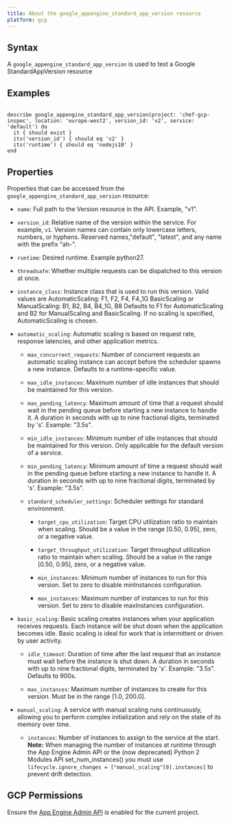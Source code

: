 ```yaml
---
title: About the google_appengine_standard_app_version resource
platform: gcp
---
```


## Syntax
A `google_appengine_standard_app_version` is used to test a Google StandardAppVersion resource

## Examples
```

describe google_appengine_standard_app_version(project: 'chef-gcp-inspec', location: 'europe-west2', version_id: 'v2', service: 'default') do
  it { should exist }
  its('version_id') { should eq 'v2' }
  its('runtime') { should eq 'nodejs10' }
end
```

## Properties
Properties that can be accessed from the `google_appengine_standard_app_version` resource:


  * `name`: Full path to the Version resource in the API. Example, "v1".

  * `version_id`: Relative name of the version within the service. For example, `v1`. Version names can contain only lowercase letters, numbers, or hyphens. Reserved names,"default", "latest", and any name with the prefix "ah-". 

  * `runtime`: Desired runtime. Example python27.

  * `threadsafe`: Whether multiple requests can be dispatched to this version at once.

  * `instance_class`: Instance class that is used to run this version. Valid values are AutomaticScaling: F1, F2, F4, F4_1G BasicScaling or ManualScaling: B1, B2, B4, B4_1G, B8 Defaults to F1 for AutomaticScaling and B2 for ManualScaling and BasicScaling. If no scaling is specified, AutomaticScaling is chosen.

  * `automatic_scaling`: Automatic scaling is based on request rate, response latencies, and other application metrics.

    * `max_concurrent_requests`: Number of concurrent requests an automatic scaling instance can accept before the scheduler spawns a new instance.  Defaults to a runtime-specific value.

    * `max_idle_instances`: Maximum number of idle instances that should be maintained for this version.

    * `max_pending_latency`: Maximum amount of time that a request should wait in the pending queue before starting a new instance to handle it. A duration in seconds with up to nine fractional digits, terminated by 's'. Example: "3.5s".

    * `min_idle_instances`: Minimum number of idle instances that should be maintained for this version. Only applicable for the default version of a service.

    * `min_pending_latency`: Minimum amount of time a request should wait in the pending queue before starting a new instance to handle it. A duration in seconds with up to nine fractional digits, terminated by 's'. Example: "3.5s".

    * `standard_scheduler_settings`: Scheduler settings for standard environment.

      * `target_cpu_utilization`: Target CPU utilization ratio to maintain when scaling. Should be a value in the range [0.50, 0.95], zero, or a negative value.

      * `target_throughput_utilization`: Target throughput utilization ratio to maintain when scaling. Should be a value in the range [0.50, 0.95], zero, or a negative value.

      * `min_instances`: Minimum number of instances to run for this version. Set to zero to disable minInstances configuration.

      * `max_instances`: Maximum number of instances to run for this version. Set to zero to disable maxInstances configuration.

  * `basic_scaling`: Basic scaling creates instances when your application receives requests. Each instance will be shut down when the application becomes idle. Basic scaling is ideal for work that is intermittent or driven by user activity.

    * `idle_timeout`: Duration of time after the last request that an instance must wait before the instance is shut down. A duration in seconds with up to nine fractional digits, terminated by 's'. Example: "3.5s". Defaults to 900s.

    * `max_instances`: Maximum number of instances to create for this version. Must be in the range [1.0, 200.0].

  * `manual_scaling`: A service with manual scaling runs continuously, allowing you to perform complex initialization and rely on the state of its memory over time.

    * `instances`: Number of instances to assign to the service at the start.  **Note:** When managing the number of instances at runtime through the App Engine Admin API or the (now deprecated) Python 2  Modules API set_num_instances() you must use `lifecycle.ignore_changes = ["manual_scaling"[0].instances]` to prevent drift detection.


## GCP Permissions

Ensure the [App Engine Admin API](https://console.cloud.google.com/apis/library/appengine.googleapis.com/) is enabled for the current project.
